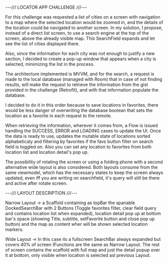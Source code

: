 ---/// LOCATOR APP CHALLENGE ///---

For this challenge was requested a list of cities on a screen with navigation to a map where the selected location would be zoomed in, and the details of the location could be navigated to another screen.
In my solution, I propose, instead of a direct list screen, to use a search engine at the top of the screen, above the already visible map. This SearchField expands and let see the list of cities displayed there.

Also, since the information for each city was not enough to justify a new section, I decided to create a pop-up window that appears when a city is selected, minimizing the list in the process.

The architecture implemented is MVVM, and for the search, a request is made to the local database (managed with Room) that in case of not finding results, will make the request to retrieve the information from the gist provided in the challenge (Retrofit), and with that information populate the database.

I decided to do it in this order because to save locations in favorites, there would be less danger of overwriting the database boolean that sets the location as a favorite in each request to the remote.

When retrieving the information, wherever it comes from, a Flow is issued handling the SUCCESS, ERROR and LOADING cases to update the UI. Once the data is ready to use, updates the mutable state of locations sorted alphabeticaly and filtering by favorites if the favs button filter on search field is toggled on. Also you can set any location to favorites from both location list and location detail's pop up.

The possibility of rotating the screen or using a folding phone with a second alternative wide layout is also considered. Both layouts consume from the same viewmodel, which has the necessary states to keep the screen always updated, even iff you are writing on searchfield, it's query will still be there and active after rotate screen.

---/// LAYOUT DESCRIPTION ///---

Narrow Layout -> a Scaffold containing as topBar the spanable DockedSearchBar with 2 Buttons (Toggle favorites filter, clear field query and contains location list when expanded), location detail pop up at bottom bar's space (showing Title, subtitle, setFavorite button and close pop up button) and the map as content wher will be shown selected location markers.

Wide Layout -> In this case its a fullscreen SearchBar always expanded but covers 40% of screen (Functions are the same as Narrow Layout. The rest of screen contains the scaffold with full map and just the detail popup over it at bottom, only visible when location is selected asl previous Layout.
